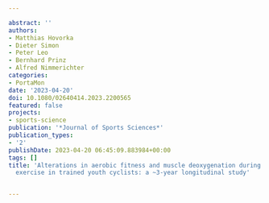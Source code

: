 ---
abstract: ''
authors:
- Matthias Hovorka
- Dieter Simon
- Peter Leo
- Bernhard Prinz
- Alfred Nimmerichter
categories:
- PortaMon
date: '2023-04-20'
doi: 10.1080/02640414.2023.2200565
featured: false
projects:
- sports-science
publication: '*Journal of Sports Sciences*'
publication_types:
- '2'
publishDate: 2023-04-20 06:45:09.883984+00:00
tags: []
title: 'Alterations in aerobic fitness and muscle deoxygenation during ramp incremental
  exercise in trained youth cyclists: a ~3-year longitudinal study'

---
